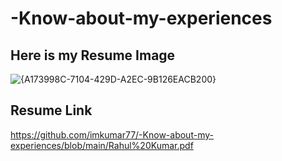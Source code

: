 # -Know-about-my-experiences

## Here is my Resume Image

![{A173998C-7104-429D-A2EC-9B126EACB200}](https://github.com/user-attachments/assets/5cedc070-bee6-4a30-9d1b-da28ba36eb66)

## Resume Link

https://github.com/imkumar77/-Know-about-my-experiences/blob/main/Rahul%20Kumar.pdf
